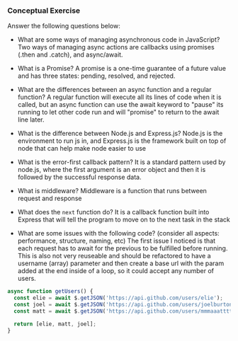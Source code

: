 ### Conceptual Exercise

Answer the following questions below:

- What are some ways of managing asynchronous code in JavaScript?
Two ways of managing async actions are callbacks using promises (.then and .catch), and async/await. 

- What is a Promise?
 A promise is a one-time guarantee of a future value and has three states: pending, resolved, and rejected. 

- What are the differences between an async function and a regular function?
  A regular function will execute all its lines of code when it is called, but an async function can use the await keyword to "pause" its running to let other code run and will "promise" to return to the await line later. 

- What is the difference between Node.js and Express.js?
  Node.js is the environment to run js in, and Express.js is the framework built on top of node that can help make node easier to use

- What is the error-first callback pattern?
It is a standard pattern used by node.js, where the first argument is an error object and then it is followed by the successful response data. 

- What is middleware?
 Middleware is a function that runs between request and response 

- What does the `next` function do?
 It is a callback function built into Express that will tell the program to move on to the next task in the stack

- What are some issues with the following code? (consider all aspects: performance, structure, naming, etc)
 The first issue I noticed is that each request has to await for the previous to be fulfilled before running. This is also not very reuseable and should be refactored to have a username (array) parameter and then create a base url with the param added at the end inside of a loop, so it could accept any number of users.

```js
async function getUsers() {
  const elie = await $.getJSON('https://api.github.com/users/elie');
  const joel = await $.getJSON('https://api.github.com/users/joelburton');
  const matt = await $.getJSON('https://api.github.com/users/mmmaaatttttt');

  return [elie, matt, joel];
}
```
